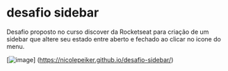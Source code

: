 # desafio sidebar

Desafio proposto no curso discover da Rocketseat para criação de um sidebar que altere seu estado entre aberto e fechado ao clicar no icone do menu. 

[![image](https://user-images.githubusercontent.com/65312009/158271299-e3d889ff-7520-4ad0-a746-09b2280fbd20.png)] (https://nicolepeiker.github.io/desafio-sidebar/)

